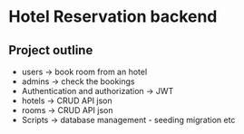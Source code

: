 # Hotel Reservation backend


## Project outline
- users -> book room from an hotel
- admins -> check the bookings 
- Authentication and authorization -> JWT
- hotels -> CRUD API json
- rooms -> CRUD API json
- Scripts -> database management - seeding migration etc

